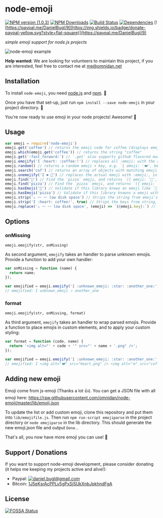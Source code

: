 # node-emoji

[![NPM version (1.0.3)](https://img.shields.io/npm/v/node-emoji.svg?style=flat-square)](https://www.npmjs.com/package/node-emoji) [![NPM Downloads](https://img.shields.io/npm/dm/node-emoji.svg?style=flat-square)](https://www.npmjs.com/package/node-emoji) [![Build Status](https://img.shields.io/travis/omnidan/node-emoji/master.svg?style=flat-square)](https://travis-ci.org/omnidan/node-emoji) [![Dependencies](https://img.shields.io/david/omnidan/node-emoji.svg?style=flat-square)](https://david-dm.org/omnidan/node-emoji) [![https://paypal.me/DanielBugl/9](https://img.shields.io/badge/donate-paypal-yellow.svg?style=flat-square)](https://paypal.me/DanielBugl/9)

_simple emoji support for node.js projects_

![node-emoji example](https://i.imgur.com/yIo5Uux.png)

**Help wanted:** We are looking for volunteers to maintain this project, if you are interested, feel free to contact me at [me@omnidan.net](mailto:me@omnidan.net)

## Installation
To install `node-emoji`, you need [node.js](http://nodejs.org/) and [npm](https://github.com/npm/npm#super-easy-install). :rocket:

Once you have that set-up, just run `npm install --save node-emoji` in your project directory. :ship:

You're now ready to use emoji in your node projects! Awesome! :metal:

## Usage
```javascript
var emoji = require('node-emoji')
emoji.get('coffee') // returns the emoji code for coffee (displays emoji on terminals that support it)
emoji.which(emoji.get('coffee')) // returns the string "coffee"
emoji.get(':fast_forward:') // `.get` also supports github flavored markdown emoji (http://www.emoji-cheat-sheet.com/)
emoji.emojify('I :heart: :coffee:!') // replaces all :emoji: with the actual emoji, in this case: returns "I ❤️ ☕️!"
emoji.random() // returns a random emoji + key, e.g. `{ emoji: '❤️', key: 'heart' }`
emoji.search('cof') // returns an array of objects with matching emoji's. `[{ emoji: '☕️', key: 'coffee' }, { emoji: ⚰', key: 'coffin'}]`
emoji.unemojify('I ❤️ 🍕') // replaces the actual emoji with :emoji:, in this case: returns "I :heart: :pizza:"
emoji.find('🍕') // Find the `pizza` emoji, and returns `({ emoji: '🍕', key: 'pizza' })`;
emoji.find('pizza') // Find the `pizza` emoji, and returns `({ emoji: '🍕', key: 'pizza' })`;
emoji.hasEmoji('🍕') // Validate if this library knows an emoji like `🍕`
emoji.hasEmoji('pizza') // Validate if this library knowns a emoji with the name `pizza`
emoji.strip('⚠️ 〰️ 〰️ low disk space') // Strips the string from emoji's, in this case returns: "low disk space".
emoji.strip('I :heart: coffee!', true) // Strips the keys from string, in this case returns: "I  coffee!".
emoji.replace('⚠️ 〰️ 〰️ low disk space', (emoji) => `${emoji.key}:`) // Replace emoji's by callback method: "warning: low disk space"
```

## Options

### onMissing
`emoji.emojify(str, onMissing)`

As second argument, `emojify` takes an handler to parse unknown emojis. Provide a function to add your own handler:

```js
var onMissing = function (name) {
  return name;
});

var emojified = emoji.emojify('I :unknown_emoji: :star: :another_one:', onMissing);
// emojified: I unknown_emoji ⭐️ another_one
```

### format
`emoji.emojify(str, onMissing, format)`

As third argument, `emojify` takes an handler to wrap parsed emojis. Provide a function to place emojis in custom elements, and to apply your custom styling:

```js
var format = function (code, name) {
  return '<img alt="' + code + '" src="' + name + '.png" />';
});

var emojified = emoji.emojify('I :unknown_emoji: :star: :another_one:', null, format);
// emojified: I <img alt="❤️" src="heart.png" /> <img alt="☕️" src="coffee.png" />
```

## Adding new emoji
Emoji come from js-emoji (Thanks a lot :thumbsup:). You can get a JSON file with all emoji here: https://raw.githubusercontent.com/omnidan/node-emoji/master/lib/emoji.json

To update the list or add custom emoji, clone this repository and put them into `lib/emojifile.js`.
Then run `npm run-script emojiparse` in the project directory or `node emojiparse` in the lib directory.
This should generate the new emoji.json file and output `Done.`.

That's all, you now have more emoji you can use! :clap:

## Support / Donations
If you want to support node-emoji development, please consider donating (it helps me keeping my projects active and alive!):

 * Paypal: [![daniel.bugl@gmail.com](https://www.paypalobjects.com/en_US/i/btn/btn_donate_SM.gif)](https://www.paypal.com/cgi-bin/webscr?cmd=_s-xclick&hosted_button_id=YBMS9EKTNPZHJ)
 * Bitcoin: [1J5eKsrAcPPLv5gPxSjSUkXnbJpkhndFgA](bitcoin:1J5eKsrAcPPLv5gPxSjSUkXnbJpkhndFgA)


## License
[![FOSSA Status](https://app.fossa.io/api/projects/git%2Bgithub.com%2Fomnidan%2Fnode-emoji.svg?type=large)](https://app.fossa.io/projects/git%2Bgithub.com%2Fomnidan%2Fnode-emoji?ref=badge_large)
